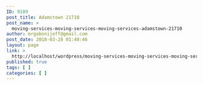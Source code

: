 ```yaml
---
ID: 9189
post_title: Adamstown 21710
post_name: >
  moving-services-moving-services-moving-services-adamstown-21710
author: mrgabonijeff@gmail.com
post_date: 2018-03-28 01:48:46
layout: page
link: >
  http://localhost/wordpress/moving-services-moving-services-moving-services-adamstown-21710/
published: true
tags: [ ]
categories: [ ]
---
```

